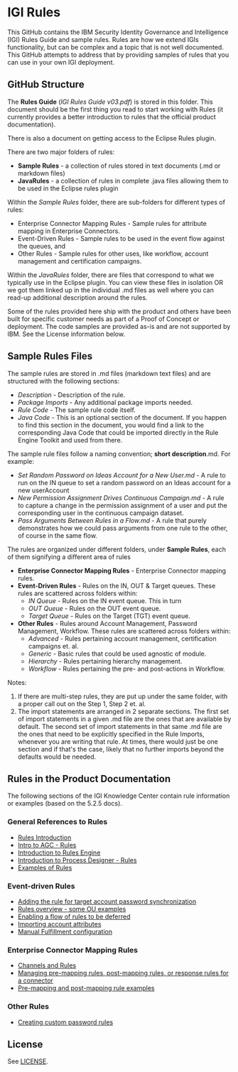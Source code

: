 # IGI Rules

This GitHub contains the IBM Security Identity Governance and Intelligence (IGI) Rules Guide and sample rules. Rules are how we extend IGIs functionality, but can be complex and a topic that is not well documented. This GitHub attempts to address that by providing samples of rules that you can use in your own IGI deployment.

## GitHub Structure
The **Rules Guide** (*IGI Rules Guide v03.pdf*) is stored in this folder. This document should be the first thing you read to start working with Rules (it currently provides a better introduction to rules that the official product documentation).

There is also a document on getting access to the Eclipse Rules plugin.

There are two major folders of rules:
* **Sample Rules** - a collection of rules stored in text documents (.md or markdown files)
* **JavaRules** - a collection of rules in complete .java files allowing them to be used in the Eclipse rules plugin

Within the *Sample Rules* folder, there are sub-folders for different types of rules:

* Enterprise Connector Mapping Rules - Sample rules for attribute mapping in Enterprise Connectors. 
* Event-Driven Rules - Sample rules to be used in the event flow against the queues, and
* Other Rules - Sample rules for other uses, like workflow, account management and certification campaigns.

Within the *JavaRules* folder, there are files that correspond to what we typically use in the Eclipse plugin. You can view these files in isolation OR we got them linked up in the individual .md files as well where you can read-up additional description around the rules.

Some of the rules provided here ship with the product and others have been built for specific customer needs as part of a Proof of Concept or deployment. The code samples are provided as-is and are not supported by IBM. See the License information below.

## Sample Rules Files
The sample rules are stored in .md files (markdown text files) and are structured with the following sections:
* *Description* - Description of the rule.
* *Package Imports* - Any additional package imports needed.
* *Rule Code* - The sample rule code itself.
* *Java Code* - This is an optional section of the document. If you happen to find this section in the document, you would find a link to the corresponding Java Code that could be imported directly in the Rule Engine Toolkit and used from there.

The sample rule files follow a naming convention; **short description**.md. For example:
* *Set Random Password on Ideas Account for a New User.md* - A rule to run on the IN queue to set a random password on an Ideas account for a new userAccount
* *New Permission Assignment Drives Continuous Campaign.md* - A rule to capture a change in the permission assignment of a user and put the corresponding user in the continuous campaign dataset.
* *Pass Arguments Between Rules in a Flow.md* - A rule that purely demonstrates how we could pass arguments from one rule to the other, of course in the same flow.

The rules are organized under different folders, under **Sample Rules**, each of them signifying a different area of rules

* **Enterprise Connector Mapping Rules** - Enterprise Connector mapping rules.
* **Event-Driven Rules** - Rules on the IN, OUT & Target queues. These rules are scattered across folders within:
    * *IN Queue* - Rules on the IN event queue. This in turn 
    * *OUT Queue* - Rules on the OUT event queue.
    * *Target Queue* - Rules on the Target (TGT) event queue.
* **Other Rules** -  Rules around Account Management, Password Management, Workflow. These rules are scattered across folders within:
    * *Advanced* - Rules pertaining account management, certification campaigns et. al.
    * *Generic* - Basic rules that could be used agnostic of module.
    * *Hierarchy* - Rules pertaining hierarchy management.
    * *Workflow* - Rules pertaining the pre- and post-actions in Workflow.
 
Notes: 
1. If there are multi-step rules, they are put up under the same folder, with a proper call out on the Step 1, Step 2 et. al.
2. The import statements are arranged in 2 separate sections. The first set of import statements in a given .md file are the ones that are available by default. The second set of import statements in that same .md file are the ones that need to be explicitly specified in the Rule Imports, whenever you are writing that rule. At times, there would just be one section and if that's the case, likely that no further imports beyond the defaults would be needed.



## Rules in the Product Documentation
The following sections of the IGI Knowledge Center contain rule information or examples (based on the 5.2.5 docs).

### General References to Rules
* [Rules Introduction](https://www.ibm.com/support/knowledgecenter/SSGHJR_5.2.5/com.ibm.igi.doc/administering/cpt/cpt_ac_rules_introduction.html#cpt_ac_rules_introduction)
* [Intro to AGC - Rules](https://www.ibm.com/support/knowledgecenter/SSGHJR_5.2.5/com.ibm.igi.doc/CrossIdeas_Topics/AGC/rulez.html)
* [Introduction to Rules Engine](https://www.ibm.com/support/knowledgecenter/SSGHJR_5.2.5/com.ibm.igi.doc/CrossIdeas_Topics/RULES_ENGINE/RUD_Introduction_to_Rule_Engine.html)
* [Introduction to Process Designer - Rules](https://www.ibm.com/support/knowledgecenter/SSGHJR_5.2.5/com.ibm.igi.doc/CrossIdeas_Topics/PD/GestioneRules.html)
* [Examples of Rules](https://www.ibm.com/support/knowledgecenter/SSGHJR_5.2.5/com.ibm.igi.doc/CrossIdeas_Topics/II/Examples_of_Rules.html)

### Event-driven Rules
* [Adding the rule for target account password synchronization](https://www.ibm.com/support/knowledgecenter/SSGHJR_5.2.5/com.ibm.igi.doc/administering/tsk/tsk_ac_password_sync_rule.html)
* [Rules overview - some OU examples](https://www.ibm.com/support/knowledgecenter/SSGHJR_5.2.5/com.ibm.igi.doc/reference/cpt/cpt_rules_reference_overview.html)
* [Enabling a flow of rules to be deferred](https://www.ibm.com/support/knowledgecenter/SSGHJR_5.2.5/com.ibm.igi.doc/administering/tsk/tsk_ac_enable_a_flow_of_rules_to_be_deferred.html)
* [Importing account attributes](https://www.ibm.com/support/knowledgecenter/SSGHJR_5.2.5/com.ibm.igi.doc/administering/ref/ui_account_attributes_import.html)
* [Manual Fulfillment configuration](https://www.ibm.com/support/knowledgecenter/SSGHJR_5.2.5/com.ibm.igi.doc/CrossIdeas_Topics/AGC/GestioneCfgPwd_manualfulfillment.html)

### Enterprise Connector Mapping Rules
* [Channels and Rules](https://www.ibm.com/support/knowledgecenter/SSGHJR_5.2.5/com.ibm.igi.doc/CrossIdeas_Topics/ECONN/Channels_Rules.html#Channels_Rules__Pre)
* [Managing pre-mapping rules, post-mapping rules, or response rules for a connector](https://www.ibm.com/support/knowledgecenter/SSGHJR_5.2.5/com.ibm.igi.doc/administering/tsk/tsk_ac_connectors_premap_postmap.html)
* [Pre-mapping and post-mapping rule examples](https://www.ibm.com/support/knowledgecenter/SSGHJR_5.2.5/com.ibm.igi.doc/CrossIdeas_Topics/ECONN/prepost_mapping_rule_examples.html)

### Other Rules
* [Creating custom password rules](https://www.ibm.com/support/knowledgecenter/SSGHJR_5.2.5/com.ibm.igi.doc/administering/tsk/tsk_ac_password_create_custom_rules.html)

## License
See [LICENSE](LICENSE).
